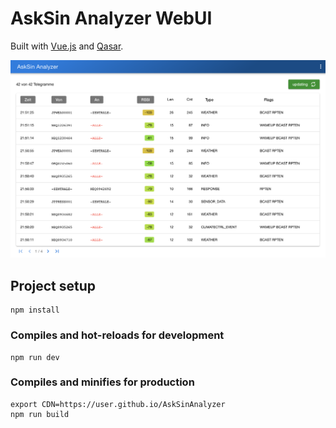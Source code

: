 # AskSin Analyzer WebUI

Built with [Vue.js](http://vuejs.org) and [Qasar](https://quasar.dev).

![WebUI](../Images/web_main.png)

## Project setup
```
npm install
```

### Compiles and hot-reloads for development
```
npm run dev
```

### Compiles and minifies for production
```
export CDN=https://user.github.io/AskSinAnalyzer
npm run build
```
